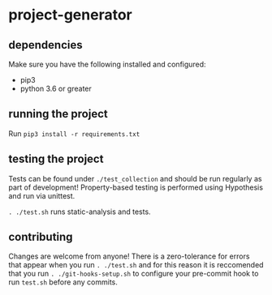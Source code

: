# project-generator

## dependencies
Make sure you have the following installed and configured:
- pip3
- python 3.6 or greater

## running the project
Run `pip3 install -r requirements.txt`

## testing the project
Tests can be found under `./test_collection` and should be run regularly as part of development!
Property-based testing is performed using Hypothesis and run via unittest.

`. ./test.sh` runs static-analysis and tests.

## contributing
Changes are welcome from anyone!
There is a zero-tolerance for errors that appear when you run `. ./test.sh` 
and for this reason it is reccomended that you run `. ./git-hooks-setup.sh` to configure your pre-commit hook to run `test.sh` before any commits.
